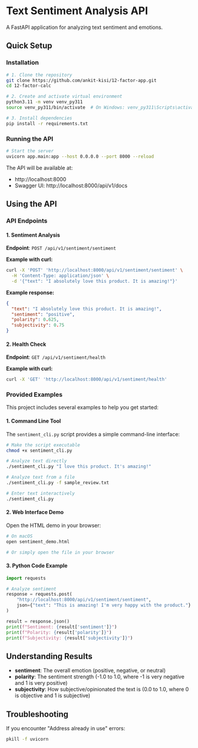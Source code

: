 # Text Sentiment Analysis API

A FastAPI application for analyzing text sentiment and emotions.

## Quick Setup

### Installation

```bash
# 1. Clone the repository
git clone https://github.com/ankit-kisi/12-factor-app.git
cd 12-factor-calc

# 2. Create and activate virtual environment
python3.11 -m venv venv_py311
source venv_py311/bin/activate  # On Windows: venv_py311\Scripts\activate

# 3. Install dependencies
pip install -r requirements.txt
```

### Running the API

```bash
# Start the server
uvicorn app.main:app --host 0.0.0.0 --port 8000 --reload
```

The API will be available at:

- http://localhost:8000
- Swagger UI: http://localhost:8000/api/v1/docs

## Using the API

### API Endpoints

#### 1. Sentiment Analysis

**Endpoint**: `POST /api/v1/sentiment/sentiment`

**Example with curl:**

```bash
curl -X 'POST' 'http://localhost:8000/api/v1/sentiment/sentiment' \
  -H 'Content-Type: application/json' \
  -d '{"text": "I absolutely love this product. It is amazing!"}'
```

**Example response:**

```json
{
  "text": "I absolutely love this product. It is amazing!",
  "sentiment": "positive",
  "polarity": 0.625,
  "subjectivity": 0.75
}
```

#### 2. Health Check

**Endpoint**: `GET /api/v1/sentiment/health`

**Example with curl:**

```bash
curl -X 'GET' 'http://localhost:8000/api/v1/sentiment/health'
```

### Provided Examples

This project includes several examples to help you get started:

#### 1. Command Line Tool

The `sentiment_cli.py` script provides a simple command-line interface:

```bash
# Make the script executable
chmod +x sentiment_cli.py

# Analyze text directly
./sentiment_cli.py "I love this product. It's amazing!"

# Analyze text from a file
./sentiment_cli.py -f sample_review.txt

# Enter text interactively
./sentiment_cli.py
```

#### 2. Web Interface Demo

Open the HTML demo in your browser:

```bash
# On macOS
open sentiment_demo.html

# Or simply open the file in your browser
```

#### 3. Python Code Example

```python
import requests

# Analyze sentiment
response = requests.post(
    "http://localhost:8000/api/v1/sentiment/sentiment",
    json={"text": "This is amazing! I'm very happy with the product."}
)

result = response.json()
print(f"Sentiment: {result['sentiment']}")
print(f"Polarity: {result['polarity']}")
print(f"Subjectivity: {result['subjectivity']}")
```

## Understanding Results

- **sentiment**: The overall emotion (positive, negative, or neutral)
- **polarity**: The sentiment strength (-1.0 to 1.0, where -1 is very negative and 1 is very positive)
- **subjectivity**: How subjective/opinionated the text is (0.0 to 1.0, where 0 is objective and 1 is subjective)

## Troubleshooting

If you encounter "Address already in use" errors:

```bash
pkill -f uvicorn
```
